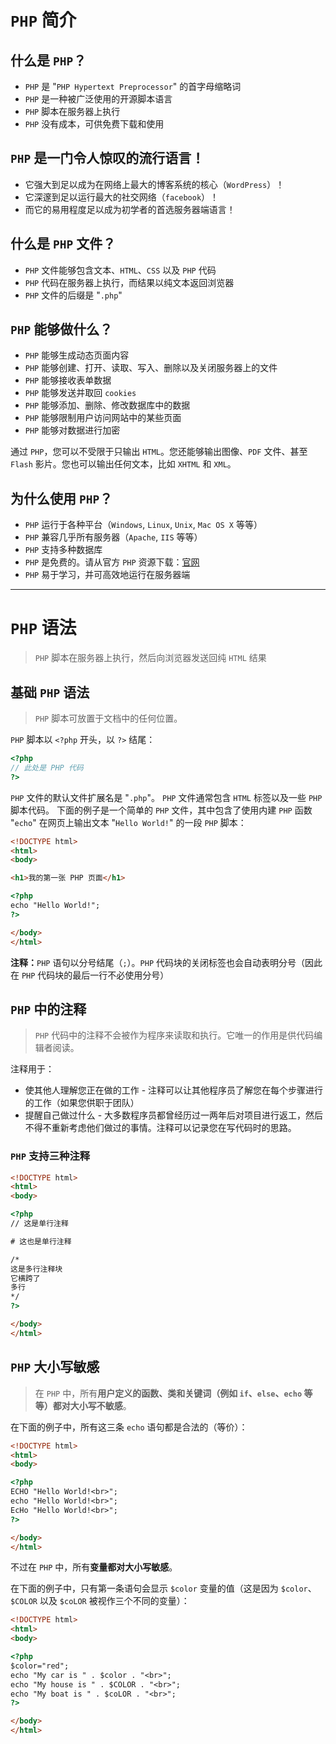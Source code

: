 # `PHP` 简介

## 什么是 `PHP`？
- `PHP` 是 "`PHP Hypertext Preprocessor`" 的首字母缩略词
- `PHP` 是一种被广泛使用的开源脚本语言
- `PHP` 脚本在服务器上执行
- `PHP` 没有成本，可供免费下载和使用

## `PHP` 是一门令人惊叹的流行语言！
- 它强大到足以成为在网络上最大的博客系统的核心（`WordPress`）！
- 它深邃到足以运行最大的社交网络（`facebook`）！
- 而它的易用程度足以成为初学者的首选服务器端语言！

## 什么是 `PHP` 文件？
- `PHP` 文件能够包含文本、`HTML`、`CSS` 以及 `PHP` 代码
- `PHP` 代码在服务器上执行，而结果以纯文本返回浏览器
- `PHP` 文件的后缀是 "`.php`"

## `PHP` 能够做什么？
- `PHP` 能够生成动态页面内容
- `PHP` 能够创建、打开、读取、写入、删除以及关闭服务器上的文件
- `PHP` 能够接收表单数据
- `PHP` 能够发送并取回 `cookies`
- `PHP` 能够添加、删除、修改数据库中的数据
- `PHP` 能够限制用户访问网站中的某些页面
- `PHP` 能够对数据进行加密

通过 `PHP`，您可以不受限于只输出 `HTML`。您还能够输出图像、`PDF` 文件、甚至 `Flash` 影片。您也可以输出任何文本，比如 `XHTML` 和 `XML`。

## 为什么使用 `PHP`？
- `PHP` 运行于各种平台（`Windows`, `Linux`, `Unix`, `Mac OS X` 等等）
- `PHP` 兼容几乎所有服务器（`Apache`, `IIS` 等等）
- `PHP` 支持多种数据库
- `PHP` 是免费的。请从官方 `PHP` 资源下载：[官网](www.php.net)
- `PHP` 易于学习，并可高效地运行在服务器端

<hr>

# `PHP` 语法
> `PHP` 脚本在服务器上执行，然后向浏览器发送回纯 `HTML` 结果

## 基础 `PHP` 语法
> `PHP` 脚本可放置于文档中的任何位置。

`PHP` 脚本以 `<?php` 开头，以 `?>` 结尾：
```php
<?php
// 此处是 PHP 代码
?>
```
`PHP` 文件的默认文件扩展名是 "`.php`"。
`PHP` 文件通常包含 `HTML` 标签以及一些 `PHP` 脚本代码。
下面的例子是一个简单的 `PHP` 文件，其中包含了使用内建 `PHP` 函数 "`echo`" 在网页上输出文本 "`Hello World!`" 的一段 `PHP` 脚本：
```html
<!DOCTYPE html>
<html>
<body>

<h1>我的第一张 PHP 页面</h1>

<?php
echo "Hello World!";
?>

</body>
</html>
```
**注释：**`PHP` 语句以分号结尾（`;`）。`PHP` 代码块的关闭标签也会自动表明分号（因此在 `PHP` 代码块的最后一行不必使用分号）

## `PHP` 中的注释
> `PHP` 代码中的注释不会被作为程序来读取和执行。它唯一的作用是供代码编辑者阅读。

注释用于：
- 使其他人理解您正在做的工作 - 注释可以让其他程序员了解您在每个步骤进行的工作（如果您供职于团队）
- 提醒自己做过什么 - 大多数程序员都曾经历过一两年后对项目进行返工，然后不得不重新考虑他们做过的事情。注释可以记录您在写代码时的思路。

### `PHP` 支持三种注释
```html
<!DOCTYPE html>
<html>
<body>

<?php
// 这是单行注释

# 这也是单行注释

/*
这是多行注释块
它横跨了
多行
*/
?>

</body>
</html>
```

## `PHP` 大小写敏感
> 在 `PHP` 中，所有**用户定义的函数、类和关键词（例如 `if`、`else`、`echo` 等等）都对大小写不敏感**。

在下面的例子中，所有这三条 `echo` 语句都是合法的（等价）：
```html
<!DOCTYPE html>
<html>
<body>

<?php
ECHO "Hello World!<br>";
echo "Hello World!<br>";
EcHo "Hello World!<br>";
?>

</body>
</html>
```
不过在 `PHP` 中，所有**变量都对大小写敏感**。

在下面的例子中，只有第一条语句会显示 `$color` 变量的值（这是因为 `$color`、`$COLOR` 以及 `$coLOR` 被视作三个不同的变量）：
```html
<!DOCTYPE html>
<html>
<body>

<?php
$color="red";
echo "My car is " . $color . "<br>";
echo "My house is " . $COLOR . "<br>";
echo "My boat is " . $coLOR . "<br>";
?>

</body>
</html>
```





















